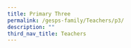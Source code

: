 ```yaml
---
title: Primary Three
permalink: /gesps-family/Teachers/p3/
description: ""
third_nav_title: Teachers
---
```

